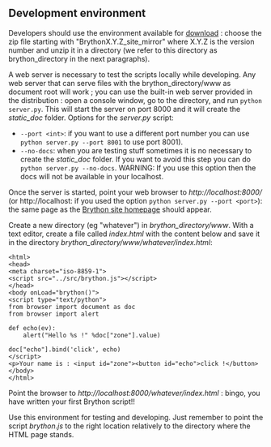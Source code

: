 Development environment
-----------------------

Developers should use the environment available for 
[download](https://github.com/brython-dev/brython/releases) : choose the zip 
file starting with "BrythonX.Y.Z\_site\_mirror" where X.Y.Z is the 
version number and unzip it in a directory (we refer to this directory as brython_directory in the next paragraphs).

A web server is necessary to test the scripts locally while developing. Any web 
server that can serve files with the brython_directory/www as document root will 
work ; you can use the built-in web server provided in the distribution : open 
a console window, go to the directory, and run `python server.py`. This will 
start the server on port 8000 and it will create the 
*static_doc* folder. Options for the *server.py* script:

* `--port <int>`: if you want to use a different port number you can use
`python server.py --port 8001` to use port 8001).
* `--no-docs`: when you are testing stuff sometimes it is no necessary to create
the *static_doc* folder. If you want to avoid this step you can do 
`python server.py --no-docs`. WARNING: If you use this option then the docs will
not be available in your localhost.

Once the server is started, point your web browser to _http://localhost:8000/_ 
(or http://localhost:<port> if you used the option 
`python server.py --port <port>`):
the same page as the [Brython site homepage](http://www.brython.info) should
appear.

Create a new directory (eg "whatever") in _brython\_directory/www_. With a text 
editor, create a file called _index.html_ with the content below and save it in 
the directory _brython\_directory/www/whatever/index.html_:

    <html>
    <head>
    <meta charset="iso-8859-1">
    <script src="../src/brython.js"></script>
    </head>
    <body onLoad="brython()">
    <script type="text/python">
    from browser import document as doc
    from browser import alert
    
    def echo(ev):
        alert("Hello %s !" %doc["zone"].value)
    
    doc["echo"].bind('click', echo)
    </script>
    <p>Your name is : <input id="zone"><button id="echo">click !</button>
    </body>
    </html>


Point the browser to _http://localhost:8000/whatever/index.html_ : bingo, you have 
written your first Brython script!!

Use this environment for testing and developing. Just remember to point the 
script _brython.js_ to the right location relatively to the directory where the 
HTML page stands.

